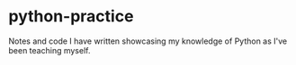 # python-practice
Notes and code I have written showcasing my knowledge of Python as I've been teaching myself.
